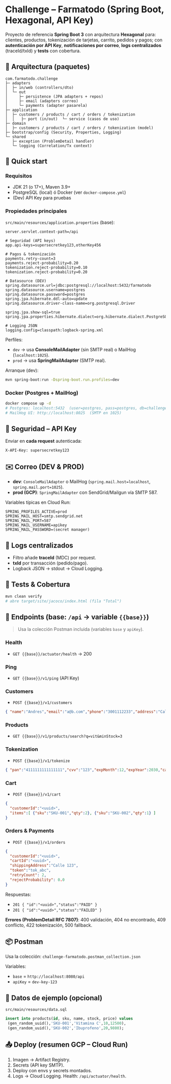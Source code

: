 # Challenge – Farmatodo (Spring Boot, Hexagonal, API Key)

Proyecto de referencia **Spring Boot 3** con arquitectura **Hexagonal** para: clientes, productos, tokenización de tarjetas, carrito, pedidos y pagos; con **autenticación por API Key**, **notificaciones por correo**, **logs centralizados** (traceId/txId) y **tests** con cobertura.

## 🧱 Arquitectura (paquetes)
```
com.farmatodo.challenge
├─ adapters
│  ├─ in/web (controllers/dto)
│  └─ out
│     ├─ persistence (JPA adapters + repos)
│     ├─ email (adapters correo)
│     └─ payments (adapter pasarela)
├─ application
│  ├─ customers / products / cart / orders / tokenization
│  │   ├─ port (in/out)  └─ service (casos de uso)
├─ domain
│  ├─ customers / products / cart / orders / tokenization (model)
├─ bootstrap/config (Security, Properties, Logging)
└─ shared
   ├─ exception (ProblemDetail handler)
   └─ logging (Correlation/Tx context)
```

## 🚀 Quick start

### Requisitos
- JDK 21 (o 17+), Maven 3.9+
- PostgreSQL (local) ó Docker (ver `docker-compose.yml`)
- (Dev) API Key para pruebas

### Propiedades principales
`src/main/resources/application.properties` (base):
```properties
server.servlet.context-path=/api

# Seguridad (API keys)
app.api-keys=supersecretkey123,otherKey456

# Pagos & tokenización
payments.retry-count=3
payments.reject-probability=0.20
tokenization.reject-probability=0.10
tokenization.reject-probability=0.20

# Datasource (DEV)
spring.datasource.url=jdbc:postgresql://localhost:5432/farmatodo
spring.datasource.username=postgres
spring.datasource.password=postgres
spring.jpa.hibernate.ddl-auto=update
spring.datasource.driver-class-name=org.postgresql.Driver

spring.jpa.show-sql=true
spring.jpa.properties.hibernate.dialect=org.hibernate.dialect.PostgreSQLDialect

# Logging JSON
logging.config=classpath:logback-spring.xml
```

Perfiles:
- `dev` → usa **ConsoleMailAdapter** (sin SMTP real) o MailHog (`localhost:1025`).
- `prod` → usa **SpringMailAdapter** (SMTP real).

Arranque (dev):
```bash
mvn spring-boot:run -Dspring-boot.run.profiles=dev
```

### Docker (Postgres + MailHog)
```bash
docker compose up -d
# Postgres: localhost:5432  (user=postgres, pass=postgres, db=challenge)
# MailHog UI: http://localhost:8025  (SMTP en 1025)
```

## 🔐 Seguridad – API Key
Enviar en **cada request** autenticada:
```
X-API-Key: supersecretkey123
```
## ✉️ Correo (DEV & PROD)

- **dev**: `ConsoleMailAdapter` o MailHog (`spring.mail.host=localhost`, `spring.mail.port=1025`).
- **prod (GCP)**: `SpringMailAdapter` con SendGrid/Mailgun vía SMTP 587.

Variables típicas en Cloud Run:
```
SPRING_PROFILES_ACTIVE=prod
SPRING_MAIL_HOST=smtp.sendgrid.net
SPRING_MAIL_PORT=587
SPRING_MAIL_USERNAME=apikey
SPRING_MAIL_PASSWORD=(secret manager)
```

## 📜 Logs centralizados
- Filtro añade **traceId** (MDC) por request.
- **txId** por transacción (pedido/pago).
- Logback JSON → stdout → Cloud Logging.

## 🧪 Tests & Cobertura
```bash
mvn clean verify
# abre target/site/jacoco/index.html (fila "Total")
```

## 🧰 Endpoints (base: `/api` → variable `{{base}}`)
> Usa la colección Postman incluida (variables `base` y `apiKey`).

### Health
- `GET {{base}}/actuator/health` → 200

### Ping
- `GET {{base}}/v1/ping` (API Key)

### Customers
- `POST {{base}}/v1/customers`
```json
{ "name":"Andres","email":"a@b.com","phone":"3001112233","address":"Calle 123" }
```

### Products
- `GET {{base}}/v1/products/search?q=vit&minStock=3`

### Tokenization
- `POST {{base}}/v1/tokenize`
```json
{ "pan":"4111111111111111","cvv":"123","expMonth":12,"expYear":2030,"cardholder":"JOHN DOE" }
```

### Cart
- `POST {{base}}/v1/cart`
```json
{
  "customerId":"<uuid>",
  "items":[ {"sku":"SKU-001","qty":2}, {"sku":"SKU-002","qty":1} ]
}
```

### Orders & Payments
- `POST {{base}}/v1/orders`
```json
{
  "customerId":"<uuid>",
  "cartId":"<uuid>",
  "shippingAddress":"Calle 123",
  "token":"tok_abc",
  "retryCount": 2,
  "rejectProbability": 0.0
}
```

Respuestas:
- `201 { "id":"<uuid>","status":"PAID" }`
- `201 { "id":"<uuid>","status":"FAILED" }`

**Errores (ProblemDetail RFC 7807)**: 400 validación, 404 no encontrado, 409 conflicto, 422 tokenización, 500 fallback.

## 📦 Postman
Usa la colección: `challenge-farmatodo.postman_collection.json`

Variables:
- `base` = `http://localhost:8080/api`
- `apiKey` = `dev-key-123`

## 🌱 Datos de ejemplo (opcional)
`src/main/resources/data.sql`
```sql
insert into products(id, sku, name, stock, price) values
 (gen_random_uuid(),'SKU-001','Vitamina C',10,12500),
 (gen_random_uuid(),'SKU-002','Ibuprofeno',20,9800);
```

## 📤 Deploy (resumen GCP – Cloud Run)
1. Imagen → Artifact Registry.
2. Secrets (API key SMTP).
3. Deploy con envs y secrets montados.
4. Logs → Cloud Logging. Health: `/api/actuator/health`.
